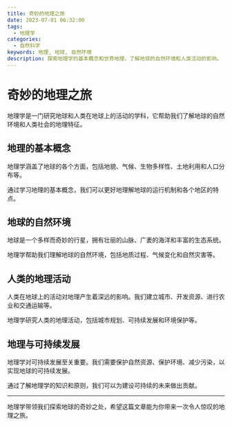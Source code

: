 ```yaml
---
title: 奇妙的地理之旅
date: 2023-07-01 06:32:00
tags:
  - 地理学
categories:
  - 自然科学
keywords: 地理, 地球, 自然环境
description: 探索地理学的基本概念和世界地理，了解地球的自然环境和人类活动的影响。
---
```


# 奇妙的地理之旅

地理学是一门研究地球和人类在地球上的活动的学科，它帮助我们了解地球的自然环境和人类社会的地理特征。

## 地理的基本概念

地理学涵盖了地球的各个方面，包括地貌、气候、生物多样性、土地利用和人口分布等。

通过学习地理的基本概念，我们可以更好地理解地球的运行机制和各个地区的特点。

## 地球的自然环境

地球是一个多样而奇妙的行星，拥有壮丽的山脉、广袤的海洋和丰富的生态系统。

地理学帮助我们理解地球的自然环境，包括地质过程、气候变化和自然灾害等。

## 人类的地理活动

人类在地球上的活动对地理产生着深远的影响。我们建立城市、开发资源、进行农业和交通运输等。

地理学研究人类的地理活动，包括城市规划、可持续发展和环境保护等。

## 地理与可持续发展

地理学对可持续发展至关重要。我们需要保护自然资源、保护环境、减少污染，以实现地球的可持续发展。

通过了解地理学的知识和原则，我们可以为建设可持续的未来做出贡献。

---

地理学带领我们探索地球的奇妙之处，希望这篇文章能为你带来一次令人惊叹的地理之旅。
